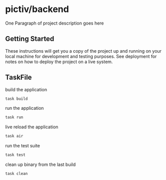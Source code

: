 # pictiv/backend

One Paragraph of project description goes here

## Getting Started

These instructions will get you a copy of the project up and running on your local machine for development and testing
purposes. See deployment for notes on how to deploy the project on a live system.

## TaskFile

build the application

```bash
task build
```

run the application

```bash
task run
```

live reload the application

```bash
task air
```

run the test suite

```bash
task test
```

clean up binary from the last build

```bash
task clean
```